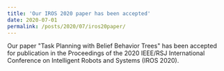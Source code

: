 ```yaml
---
title: 'Our IROS 2020 paper has been accepted'
date: 2020-07-01
permalink: /posts/2020/07/iros20paper/
---
```



Our paper "Task Planning with Belief Behavior Trees" has been accepted for publication in the Proceedings of the 2020 IEEE/RSJ International Conference on Intelligent Robots and Systems (IROS 2020).
